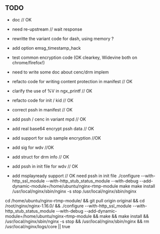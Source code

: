 ## TODO

- doc // OK 
- need re-upstream // wait response
- rewritte the variant code for dash, using memory ?

- add option emsg_timestamp_hack


- test common encryption code (OK clearkey, Widevine both on chrome/firefox!)
- need to write some doc about cenc/drm implem
- refacto code for writing content protection in manifest // OK
- clarify the use of %V in ngx_printf // OK
- refacto code for init / kid // OK
- correct pssh in manifest // OK
- add pssh / cenc in variant mpd // OK
- add real base64 encrypt pssh data // OK 
- add support for sub sample encryption //OK
- add sig for wdv //OK
- add struct for drm info // OK
- add pssh in init file for wdv // OK
- add msplayready support // OK need pssh in init file 
./configure --with-http_ssl_module  --with-http_stub_status_module --with-debug --add-dynamic-module=/home/ubuntu/nginx-rtmp-module
make
make install
/usr/local/nginx/sbin/nginx -s stop
/usr/local/nginx/sbin/nginx

cd /home/ubuntu/nginx-rtmp-module/ && git pull origin original && cd /root/nginx/nginx-1.16.0/ && ./configure --with-http_ssl_module  --with-http_stub_status_module --with-debug --add-dynamic-module=/home/ubuntu/nginx-rtmp-module && make && make install  && /usr/local/nginx/sbin/nginx -s stop && /usr/local/nginx/sbin/nginx && rm /usr/local/nginx/logs/core || true

